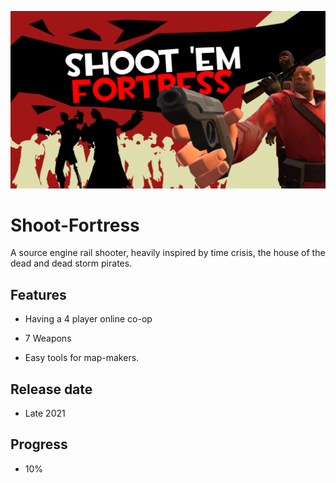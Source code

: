 ![Shoot 'em Fortress](https://github.com/benben-6/Shoot-Fortress/blob/main/OverFortress.png)


# Shoot-Fortress
A source engine rail shooter, heavily inspired by time crisis, the house of the dead and dead storm pirates.


## Features

- Having a 4 player online co-op   

- 7 Weapons

- Easy tools for map-makers.

## Release date
- Late 2021

## Progress
- 10%
